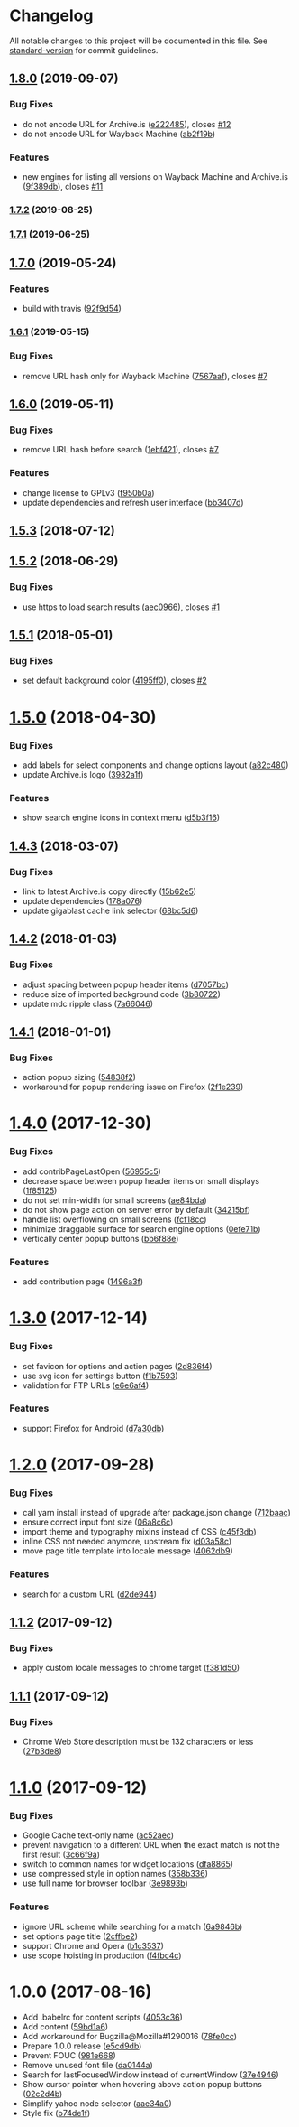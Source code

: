 # Changelog

All notable changes to this project will be documented in this file. See [standard-version](https://github.com/conventional-changelog/standard-version) for commit guidelines.

## [1.8.0](https://github.com/dessant/web-archives/compare/v1.7.2...v1.8.0) (2019-09-07)


### Bug Fixes

* do not encode URL for Archive.is ([e222485](https://github.com/dessant/web-archives/commit/e222485)), closes [#12](https://github.com/dessant/web-archives/issues/12)
* do not encode URL for Wayback Machine ([ab2f19b](https://github.com/dessant/web-archives/commit/ab2f19b))


### Features

* new engines for listing all versions on Wayback Machine and Archive.is ([9f389db](https://github.com/dessant/web-archives/commit/9f389db)), closes [#11](https://github.com/dessant/web-archives/issues/11)

### [1.7.2](https://github.com/dessant/web-archives/compare/v1.7.1...v1.7.2) (2019-08-25)

### [1.7.1](https://github.com/dessant/web-archives/compare/v1.7.0...v1.7.1) (2019-06-25)



## [1.7.0](https://github.com/dessant/web-archives/compare/v1.6.1...v1.7.0) (2019-05-24)


### Features

* build with travis ([92f9d54](https://github.com/dessant/web-archives/commit/92f9d54))



### [1.6.1](https://github.com/dessant/web-archives/compare/v1.6.0...v1.6.1) (2019-05-15)


### Bug Fixes

* remove URL hash only for Wayback Machine ([7567aaf](https://github.com/dessant/web-archives/commit/7567aaf)), closes [#7](https://github.com/dessant/web-archives/issues/7)



## [1.6.0](https://github.com/dessant/web-archives/compare/v1.5.3...v1.6.0) (2019-05-11)


### Bug Fixes

* remove URL hash before search ([1ebf421](https://github.com/dessant/web-archives/commit/1ebf421)), closes [#7](https://github.com/dessant/web-archives/issues/7)


### Features

* change license to GPLv3 ([f950b0a](https://github.com/dessant/web-archives/commit/f950b0a))
* update dependencies and refresh user interface ([bb3407d](https://github.com/dessant/web-archives/commit/bb3407d))



<a name="1.5.3"></a>
## [1.5.3](https://github.com/dessant/web-archives/compare/v1.5.2...v1.5.3) (2018-07-12)



<a name="1.5.2"></a>
## [1.5.2](https://github.com/dessant/web-archives/compare/v1.5.1...v1.5.2) (2018-06-29)


### Bug Fixes

* use https to load search results ([aec0966](https://github.com/dessant/web-archives/commit/aec0966)), closes [#1](https://github.com/dessant/web-archives/issues/1)



<a name="1.5.1"></a>
## [1.5.1](https://github.com/dessant/web-archives/compare/v1.5.0...v1.5.1) (2018-05-01)


### Bug Fixes

* set default background color ([4195ff0](https://github.com/dessant/web-archives/commit/4195ff0)), closes [#2](https://github.com/dessant/web-archives/issues/2)



<a name="1.5.0"></a>
# [1.5.0](https://github.com/dessant/web-archives/compare/v1.4.3...v1.5.0) (2018-04-30)


### Bug Fixes

* add labels for select components and change options layout ([a82c480](https://github.com/dessant/web-archives/commit/a82c480))
* update Archive.is logo ([3982a1f](https://github.com/dessant/web-archives/commit/3982a1f))


### Features

* show search engine icons in context menu ([d5b3f16](https://github.com/dessant/web-archives/commit/d5b3f16))



<a name="1.4.3"></a>
## [1.4.3](https://github.com/dessant/web-archives/compare/v1.4.2...v1.4.3) (2018-03-07)


### Bug Fixes

* link to latest Archive.is copy directly ([15b62e5](https://github.com/dessant/web-archives/commit/15b62e5))
* update dependencies ([178a076](https://github.com/dessant/web-archives/commit/178a076))
* update gigablast cache link selector ([68bc5d6](https://github.com/dessant/web-archives/commit/68bc5d6))



<a name="1.4.2"></a>
## [1.4.2](https://github.com/dessant/web-archives/compare/v1.4.1...v1.4.2) (2018-01-03)


### Bug Fixes

* adjust spacing between popup header items ([d7057bc](https://github.com/dessant/web-archives/commit/d7057bc))
* reduce size of imported background code ([3b80722](https://github.com/dessant/web-archives/commit/3b80722))
* update mdc ripple class ([7a66046](https://github.com/dessant/web-archives/commit/7a66046))



<a name="1.4.1"></a>
## [1.4.1](https://github.com/dessant/web-archives/compare/v1.4.0...v1.4.1) (2018-01-01)


### Bug Fixes

* action popup sizing ([54838f2](https://github.com/dessant/web-archives/commit/54838f2))
* workaround for popup rendering issue on Firefox ([2f1e239](https://github.com/dessant/web-archives/commit/2f1e239))



<a name="1.4.0"></a>
# [1.4.0](https://github.com/dessant/web-archives/compare/v1.3.0...v1.4.0) (2017-12-30)


### Bug Fixes

* add contribPageLastOpen ([56955c5](https://github.com/dessant/web-archives/commit/56955c5))
* decrease space between popup header items on small displays ([1f85125](https://github.com/dessant/web-archives/commit/1f85125))
* do not set min-width for small screens ([ae84bda](https://github.com/dessant/web-archives/commit/ae84bda))
* do not show page action on server error by default ([34215bf](https://github.com/dessant/web-archives/commit/34215bf))
* handle list overflowing on small screens ([fcf18cc](https://github.com/dessant/web-archives/commit/fcf18cc))
* minimize draggable surface for search engine options ([0efe71b](https://github.com/dessant/web-archives/commit/0efe71b))
* vertically center popup buttons ([bb6f88e](https://github.com/dessant/web-archives/commit/bb6f88e))


### Features

* add contribution page ([1496a3f](https://github.com/dessant/web-archives/commit/1496a3f))



<a name="1.3.0"></a>
# [1.3.0](https://github.com/dessant/web-archives/compare/v1.2.0...v1.3.0) (2017-12-14)


### Bug Fixes

* set favicon for options and action pages ([2d836f4](https://github.com/dessant/web-archives/commit/2d836f4))
* use svg icon for settings button ([f1b7593](https://github.com/dessant/web-archives/commit/f1b7593))
* validation for FTP URLs ([e6e6af4](https://github.com/dessant/web-archives/commit/e6e6af4))


### Features

* support Firefox for Android ([d7a30db](https://github.com/dessant/web-archives/commit/d7a30db))



<a name="1.2.0"></a>
# [1.2.0](https://github.com/dessant/web-archives/compare/v1.1.2...v1.2.0) (2017-09-28)


### Bug Fixes

* call yarn install instead of upgrade after package.json change ([712baac](https://github.com/dessant/web-archives/commit/712baac))
* ensure correct input font size ([06a8c6c](https://github.com/dessant/web-archives/commit/06a8c6c))
* import theme and typography mixins instead of CSS ([c45f3db](https://github.com/dessant/web-archives/commit/c45f3db))
* inline CSS not needed anymore, upstream fix ([d03a58c](https://github.com/dessant/web-archives/commit/d03a58c))
* move page title template into locale message ([4062db9](https://github.com/dessant/web-archives/commit/4062db9))


### Features

* search for a custom URL ([d2de944](https://github.com/dessant/web-archives/commit/d2de944))



<a name="1.1.2"></a>
## [1.1.2](https://github.com/dessant/web-archives/compare/v1.1.1...v1.1.2) (2017-09-12)


### Bug Fixes

* apply custom locale messages to chrome target ([f381d50](https://github.com/dessant/web-archives/commit/f381d50))



<a name="1.1.1"></a>
## [1.1.1](https://github.com/dessant/web-archives/compare/v1.1.0...v1.1.1) (2017-09-12)


### Bug Fixes

* Chrome Web Store description must be 132 characters or less ([27b3de8](https://github.com/dessant/web-archives/commit/27b3de8))



<a name="1.1.0"></a>
# [1.1.0](https://github.com/dessant/web-archives/compare/v1.0.0...v1.1.0) (2017-09-12)


### Bug Fixes

* Google Cache text-only name ([ac52aec](https://github.com/dessant/web-archives/commit/ac52aec))
* prevent navigation to a different URL when the exact match is not the first result ([3c66f9a](https://github.com/dessant/web-archives/commit/3c66f9a))
* switch to common names for widget locations ([dfa8865](https://github.com/dessant/web-archives/commit/dfa8865))
* use compressed style in option names ([358b336](https://github.com/dessant/web-archives/commit/358b336))
* use full name for browser toolbar ([3e9893b](https://github.com/dessant/web-archives/commit/3e9893b))


### Features

* ignore URL scheme while searching for a match ([6a9846b](https://github.com/dessant/web-archives/commit/6a9846b))
* set options page title ([2cffbe2](https://github.com/dessant/web-archives/commit/2cffbe2))
* support Chrome and Opera ([b1c3537](https://github.com/dessant/web-archives/commit/b1c3537))
* use scope hoisting in production ([f4fbc4c](https://github.com/dessant/web-archives/commit/f4fbc4c))



<a name="1.0.0"></a>
# 1.0.0 (2017-08-16)

* Add .babelrc for content scripts ([4053c36](https://github.com/dessant/web-archives/commit/4053c36))
* Add content ([59bd1a6](https://github.com/dessant/web-archives/commit/59bd1a6))
* Add workaround for Bugzilla@Mozilla#1290016 ([78fe0cc](https://github.com/dessant/web-archives/commit/78fe0cc))
* Prepare 1.0.0 release ([e5cd9db](https://github.com/dessant/web-archives/commit/e5cd9db))
* Prevent FOUC ([981e668](https://github.com/dessant/web-archives/commit/981e668))
* Remove unused font file ([da0144a](https://github.com/dessant/web-archives/commit/da0144a))
* Search for lastFocusedWindow instead of currentWindow ([37e4946](https://github.com/dessant/web-archives/commit/37e4946))
* Show cursor pointer when hovering above action popup buttons ([02c2d4b](https://github.com/dessant/web-archives/commit/02c2d4b))
* Simplify yahoo node selector ([aae34a0](https://github.com/dessant/web-archives/commit/aae34a0))
* Style fix ([b74de1f](https://github.com/dessant/web-archives/commit/b74de1f))
